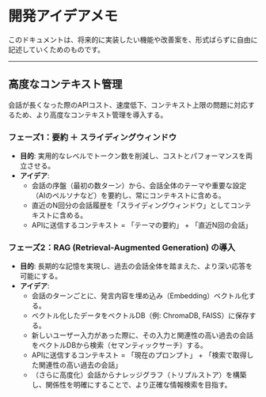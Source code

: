 # 開発アイデアメモ

このドキュメントは、将来的に実装したい機能や改善案を、形式ばらずに自由に記述していくためのものです。

---

## 高度なコンテキスト管理

会話が長くなった際のAPIコスト、速度低下、コンテキスト上限の問題に対応するため、より高度なコンテキスト管理を導入する。

### フェーズ1：要約 ＋ スライディングウィンドウ

- **目的**: 実用的なレベルでトークン数を削減し、コストとパフォーマンスを両立させる。
- **アイデア**:
    - 会話の序盤（最初の数ターン）から、会話全体のテーマや重要な設定（AIのペルソナなど）を要約し、常にコンテキストに含める。
    - 直近のN回分の会話履歴を「スライディングウィンドウ」としてコンテキストに含める。
    - APIに送信するコンテキスト = 「テーマの要約」 + 「直近N回の会話」

### フェーズ2：RAG (Retrieval-Augmented Generation) の導入

- **目的**: 長期的な記憶を実現し、過去の会話全体を踏まえた、より深い応答を可能にする。
- **アイデア**:
    - 会話のターンごとに、発言内容を埋め込み（Embedding）ベクトル化する。
    - ベクトル化したデータをベクトルDB（例: ChromaDB, FAISS）に保存する。
    - 新しいユーザー入力があった際に、その入力と関連性の高い過去の会話をベクトルDBから検索（セマンティックサーチ）する。
    - APIに送信するコンテキスト = 「現在のプロンプト」 + 「検索で取得した関連性の高い過去の会話」
    - （さらに高度化）会話からナレッジグラフ（トリプルストア）を構築し、関係性を明確にすることで、より正確な情報検索を目指す。

